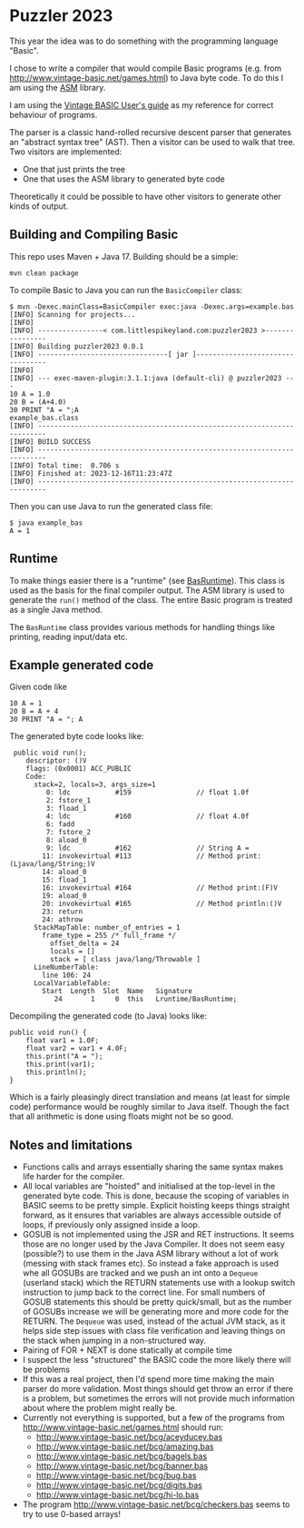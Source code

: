 # Puzzler 2023

This year the idea was to do something with the programming language "Basic".

I chose to write a compiler that would compile Basic programs (e.g. from http://www.vintage-basic.net/games.html)
to Java byte code.  To do this I am using the [ASM](https://asm.ow2.io/) library.

I am using the [Vintage BASIC User's guide](http://www.vintage-basic.net/downloads/Vintage_BASIC_Users_Guide.html)
as my reference for correct behaviour of programs.

The parser is a classic hand-rolled recursive descent parser that generates an
"abstract syntax tree" (AST).  Then a visitor can be used to walk that tree.  Two
visitors are implemented:

* One that just prints the tree
* One that uses the ASM library to generated byte code

Theoretically it could be possible to have other visitors to generate
other kinds of output.

## Building and Compiling Basic

This repo uses Maven + Java 17.  Building should be a simple:
```
mvn clean package
```

To compile Basic to Java you can run the `BasicCompiler` class:
```
$ mvn -Dexec.mainClass=BasicCompiler exec:java -Dexec.args=example.bas
[INFO] Scanning for projects...
[INFO] 
[INFO] ----------------< com.littlespikeyland.com:puzzler2023 >----------------
[INFO] Building puzzler2023 0.0.1
[INFO] --------------------------------[ jar ]---------------------------------
[INFO] 
[INFO] --- exec-maven-plugin:3.1.1:java (default-cli) @ puzzler2023 ---
10 A = 1.0
20 B = (A+4.0)
30 PRINT "A = ";A
example_bas.class
[INFO] ------------------------------------------------------------------------
[INFO] BUILD SUCCESS
[INFO] ------------------------------------------------------------------------
[INFO] Total time:  0.706 s
[INFO] Finished at: 2023-12-16T11:23:47Z
[INFO] ------------------------------------------------------------------------
```

Then you can use Java to run the generated class file:
```
$ java example_bas 
A = 1
```

## Runtime

To make things easier there is a "runtime" (see [BasRuntime](src/main/java/runtime/BasRuntime.java)).  This class
is used as the basis for the final compiler output.  The ASM library is used to generate the `run()` method
of the class.  The entire Basic program is treated as a single Java method.

The `BasRuntime` class provides various methods for handling things like printing, reading input/data etc.

## Example generated code

Given code like

```
10 A = 1
20 B = A + 4
30 PRINT "A = "; A
```

The generated byte code looks like:

```
 public void run();
    descriptor: ()V
    flags: (0x0001) ACC_PUBLIC
    Code:
      stack=2, locals=3, args_size=1
         0: ldc           #159                // float 1.0f
         2: fstore_1
         3: fload_1
         4: ldc           #160                // float 4.0f
         6: fadd
         7: fstore_2
         8: aload_0
         9: ldc           #162                // String A =
        11: invokevirtual #113                // Method print:(Ljava/lang/String;)V
        14: aload_0
        15: fload_1
        16: invokevirtual #164                // Method print:(F)V
        19: aload_0
        20: invokevirtual #165                // Method println:()V
        23: return
        24: athrow
      StackMapTable: number_of_entries = 1
        frame_type = 255 /* full_frame */
          offset_delta = 24
          locals = []
          stack = [ class java/lang/Throwable ]
      LineNumberTable:
        line 106: 24
      LocalVariableTable:
        Start  Length  Slot  Name   Signature
           24       1     0  this   Lruntime/BasRuntime;
```

Decompiling the generated code (to Java) looks like:

```
public void run() {
    float var1 = 1.0F;
    float var2 = var1 + 4.0F;
    this.print("A = ");
    this.print(var1);
    this.println();
}
```

Which is a fairly pleasingly direct translation and means (at least for simple code) performance
would be roughly similar to Java itself.  Though the fact that all arithmetic is done using floats
might not be so good.

## Notes and limitations

* Functions calls and arrays essentially sharing the same syntax makes life harder for the compiler. 
* All local variables are "hoisted" and initialised at the top-level in the generated byte code.  This is done,
  because the scoping of variables in BASIC seems to be pretty simple.  Explicit hoisting keeps things straight forward,
  as it ensures that variables are always accessible outside of loops, if previously only assigned inside a loop.
* GOSUB is not implemented using the JSR and RET instructions. It seems those are no longer 
  used by the Java Compiler. It does not seem easy (possible?) to use them in the Java ASM library
  without a lot of work (messing with stack frames etc). So instead a fake approach is used
  whe all GOSUBs are tracked and we push an int onto a `Dequeue` (userland stack) which the RETURN statements use 
  with a lookup switch instruction to jump back to the correct line.  For small numbers of GOSUB
  statements this should be pretty quick/small, but as the number of GOSUBs increase we will be generating
  more and more code for the RETURN.  The `Dequeue` was used, instead of the actual JVM stack, as it helps side step
  issues with class file verification and leaving things on the stack when jumping in a non-structured way.
* Pairing of FOR + NEXT is done statically at compile time
* I suspect the less "structured" the BASIC code the more likely there will be problems
* If this was a real project, then I'd spend more time making the main parser do more validation.  Most things should
  get throw an error if there is a problem, but sometimes the errors will not provide much information about where
  the problem might really be.
* Currently not everything is supported, but a few of the programs from http://www.vintage-basic.net/games.html
  should run:
  * http://www.vintage-basic.net/bcg/aceyducey.bas
  * http://www.vintage-basic.net/bcg/amazing.bas
  * http://www.vintage-basic.net/bcg/bagels.bas
  * http://www.vintage-basic.net/bcg/banner.bas
  * http://www.vintage-basic.net/bcg/bug.bas
  * http://www.vintage-basic.net/bcg/digits.bas
  * http://www.vintage-basic.net/bcg/hi-lo.bas
* The program http://www.vintage-basic.net/bcg/checkers.bas seems to try to use 0-based arrays!
